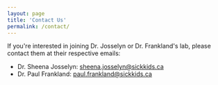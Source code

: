 ```yaml
---
layout: page
title: 'Contact Us'
permalink: /contact/
---
```

If you're interested in joining Dr. Josselyn or Dr. Frankland's lab, please contact them at their respective emails:
- Dr. Sheena Josselyn: sheena.josselyn@sickkids.ca
- Dr. Paul Frankland: paul.frankland@sickkids.ca
